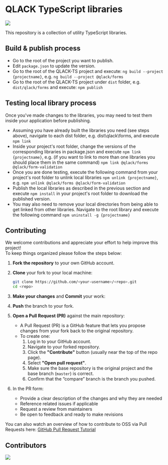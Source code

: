 # QLACK TypeScript libraries

<p>
    <a href="https://qlack.com/" alt="Website">
        <img src="https://img.shields.io/website-up-down-green-red/https/qlack.com" />
    </a>
</p>

This repository is a collection of utility TypeScript libraries.

## Build & publish process
* Go to the root of the project you want to publish.
* Edit `package.json` to update the version.
* Go to the root of the QLACK-TS project and execute: `ng build --project {projectname}`, e.g.
  `ng build --project @qlack/forms`
* Go to the root of the QLACK-TS project under `dist` folder, e.g. `dist/qlack/forms` and execute: `npm publish`

## Testing local library process
Once you've made changes to the libraries, you may need to test them inside your application before publishing.
* Assuming you have already built the libraries you need (see steps above), navigate to each dist folder, e.g. dist\qlack\forms, and execute
`npm link`
* Inside your project's root folder, change the versions of the corresponding libraries in package.json and execute
 `npm link {projectname}`, e.g. (if you want to link to more than one libraries you should place them in the same command)
 `npm link @qlack/forms @qlack/form-validation`
* Once you are done testing, execute the following command from your project's root folder to unlink local libraries
  `npm unlink {projectname}`, e.g. `npm unlink @qlack/forms @qlack/form-validation`
* Publish the local libraries as described in the previous section and execute `npm install` in your project's root folder to download the published version.
* You may also need to remove your local directories from being able to get linked from other libraries. Navigate to the root library and execute the following command
  `npm uninstall -g {projectname}`

## Contributing

We welcome contributions and appreciate your effort to help improve this project!  
To keep things organized please follow the steps below:

1. **Fork the repository** to your own GitHub account.

2.  **Clone** your fork to your local machine:

    ```bash
    git clone https://github.com/<your-username>/<repo>.git
    cd <repo>
    ```

3. **Make your changes** and **Commit** your work:

4. **Push** the branch to your fork.

5. **Open a Pull Request (PR)** against the main repository:  
   - A Pull Request (PR) is a GitHub feature that lets you propose changes from your fork back to the original repository.  
   - To create one:  
     1. Log in to your GitHub account.  
     2. Navigate to your forked repository.  
     3. Click the **"Contribute"** button (usually near the top of the repo page).  
     4. Select **"Open pull request"**.  
     5. Make sure the base repository is the original project and the base branch (`master`) is correct.  
     6. Confirm that the “compare” branch is the branch you pushed.  

6. In the PR form:
    - Provide a clear description of the changes and why they are needed  
    - Reference related issues if applicable
    - Request a review from maintainers
    - Be open to feedback and ready to make revisions 

You can also watch an overview of how to contribute to OSS via Pull Requests here: [GitHub Pull Request Tutorial](https://www.youtube.com/watch?v=dLRA1lffWBw)

## Contributors

<p>
	<a href="https://github.com/qlack/QLACK-TypeScript/graphs/contributors">
  		<img src="https://contributors-img.firebaseapp.com/image?repo=qlack/qlack-typescript" />
	</a>
</p>
